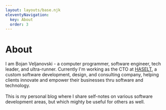 ```yaml
---
layout: layouts/base.njk
eleventyNavigation:
  key: About
  order: 3
---
```

# About

I am Bojan Veljanovski - a computer programmer, software engineer, tech leader, and ultra-runner. Currently I'm working as the CTO at [HASELT](https://haselt.com/), a custom software development, design, and consulting company, helping clients innovate and empower their businesses thru software and technology.
<br /><br />
This is my personal blog where I share self-notes on various software development areas, but which mighty be useful for others as well.
